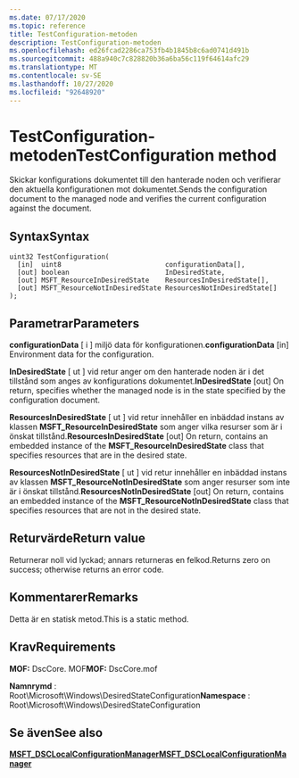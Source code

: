 ```yaml
---
ms.date: 07/17/2020
ms.topic: reference
title: TestConfiguration-metoden
description: TestConfiguration-metoden
ms.openlocfilehash: ed26fcad2286ca753fb4b1845b8c6ad0741d491b
ms.sourcegitcommit: 488a940c7c828820b36a6ba56c119f64614afc29
ms.translationtype: MT
ms.contentlocale: sv-SE
ms.lasthandoff: 10/27/2020
ms.locfileid: "92648920"
---
```

# <a name="testconfiguration-method"></a><span data-ttu-id="88ffa-103">TestConfiguration-metoden</span><span class="sxs-lookup"><span data-stu-id="88ffa-103">TestConfiguration method</span></span>

<span data-ttu-id="88ffa-104">Skickar konfigurations dokumentet till den hanterade noden och verifierar den aktuella konfigurationen mot dokumentet.</span><span class="sxs-lookup"><span data-stu-id="88ffa-104">Sends the configuration document to the managed node and verifies the current configuration against the document.</span></span>

## <a name="syntax"></a><span data-ttu-id="88ffa-105">Syntax</span><span class="sxs-lookup"><span data-stu-id="88ffa-105">Syntax</span></span>

```mof
uint32 TestConfiguration(
  [in]  uint8                          configurationData[],
  [out] boolean                        InDesiredState,
  [out] MSFT_ResourceInDesiredState    ResourcesInDesiredState[],
  [out] MSFT_ResourceNotInDesiredState ResourcesNotInDesiredState[]
);
```

## <a name="parameters"></a><span data-ttu-id="88ffa-106">Parametrar</span><span class="sxs-lookup"><span data-stu-id="88ffa-106">Parameters</span></span>

<span data-ttu-id="88ffa-107">**configurationData** \[ i \] miljö data för konfigurationen.</span><span class="sxs-lookup"><span data-stu-id="88ffa-107">**configurationData** \[in\] Environment data for the configuration.</span></span>

<span data-ttu-id="88ffa-108">**InDesiredState** \[ ut \] vid retur anger om den hanterade noden är i det tillstånd som anges av konfigurations dokumentet.</span><span class="sxs-lookup"><span data-stu-id="88ffa-108">**InDesiredState** \[out\] On return, specifies whether the managed node is in the state specified by the configuration document.</span></span>

<span data-ttu-id="88ffa-109">**ResourcesInDesiredState** \[ ut \] vid retur innehåller en inbäddad instans av klassen **MSFT_ResourceInDesiredState** som anger vilka resurser som är i önskat tillstånd.</span><span class="sxs-lookup"><span data-stu-id="88ffa-109">**ResourcesInDesiredState** \[out\] On return, contains an embedded instance of the **MSFT_ResourceInDesiredState** class that specifies resources that are in the desired state.</span></span>

<span data-ttu-id="88ffa-110">**ResourcesNotInDesiredState** \[ ut \] vid retur innehåller en inbäddad instans av klassen **MSFT_ResourceNotInDesiredState** som anger resurser som inte är i önskat tillstånd.</span><span class="sxs-lookup"><span data-stu-id="88ffa-110">**ResourcesNotInDesiredState** \[out\] On return, contains an embedded instance of the **MSFT_ResourceNotInDesiredState** class that specifies resources that are not in the desired state.</span></span>

## <a name="return-value"></a><span data-ttu-id="88ffa-111">Returvärde</span><span class="sxs-lookup"><span data-stu-id="88ffa-111">Return value</span></span>

<span data-ttu-id="88ffa-112">Returnerar noll vid lyckad; annars returneras en felkod.</span><span class="sxs-lookup"><span data-stu-id="88ffa-112">Returns zero on success; otherwise returns an error code.</span></span>

## <a name="remarks"></a><span data-ttu-id="88ffa-113">Kommentarer</span><span class="sxs-lookup"><span data-stu-id="88ffa-113">Remarks</span></span>

<span data-ttu-id="88ffa-114">Detta är en statisk metod.</span><span class="sxs-lookup"><span data-stu-id="88ffa-114">This is a static method.</span></span>

## <a name="requirements"></a><span data-ttu-id="88ffa-115">Krav</span><span class="sxs-lookup"><span data-stu-id="88ffa-115">Requirements</span></span>

<span data-ttu-id="88ffa-116">**MOF:** DscCore. MOF</span><span class="sxs-lookup"><span data-stu-id="88ffa-116">**MOF:** DscCore.mof</span></span>

<span data-ttu-id="88ffa-117">**Namnrymd** : Root\Microsoft\Windows\DesiredStateConfiguration</span><span class="sxs-lookup"><span data-stu-id="88ffa-117">**Namespace** : Root\Microsoft\Windows\DesiredStateConfiguration</span></span>

## <a name="see-also"></a><span data-ttu-id="88ffa-118">Se även</span><span class="sxs-lookup"><span data-stu-id="88ffa-118">See also</span></span>

[<span data-ttu-id="88ffa-119">**MSFT_DSCLocalConfigurationManager**</span><span class="sxs-lookup"><span data-stu-id="88ffa-119">**MSFT_DSCLocalConfigurationManager**</span></span>](msft-dsclocalconfigurationmanager.md)
